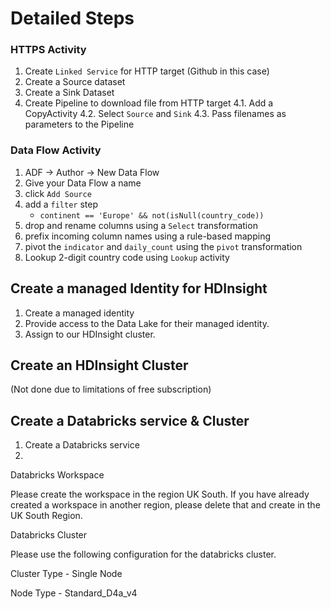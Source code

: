 # Detailed Steps


### HTTPS Activity
1. Create ```Linked Service``` for HTTP target (Github in this case)
2. Create a Source dataset
3. Create a Sink Dataset
4. Create Pipeline to download file from HTTP target
    4.1. Add a CopyActivity
    4.2. Select `Source` and `Sink`
    4.3. Pass filenames as parameters to the Pipeline

### Data Flow Activity
1. ADF -> Author -> New Data Flow
2. Give your Data Flow a name
3. click `Add Source`
4. add a `filter` step
    - ```continent == 'Europe' && not(isNull(country_code))```
5. drop and rename columns using a `Select` transformation
6. prefix incoming column names using a rule-based mapping
7. pivot the `indicator` and `daily_count` using the `pivot` transformation
8. Lookup 2-digit country code using `Lookup` activity

## Create a managed Identity for HDInsight
1. Create a managed identity 
2. Provide access to the Data Lake for their managed identity.
3. Assign to our HDInsight cluster.

## Create an HDInsight Cluster
(Not done due to limitations of free subscription)

## Create a Databricks service & Cluster
1. Create a Databricks service
2. 




Databricks Workspace

Please create the workspace in the region UK South. If you have already created a workspace in another region, please delete that and create in the UK South Region.

Databricks Cluster

Please use the following configuration for the databricks cluster.

Cluster Type - Single Node

Node Type - Standard_D4a_v4